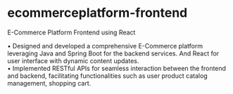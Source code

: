 # ecommerceplatform-frontend
E-Commerce Platform Frontend using React

• Designed and developed a comprehensive E-Commerce platform leveraging Java and Spring Boot for the backend services. And React for user interface with dynamic content updates.\
• Implemented RESTful APIs for seamless interaction between the frontend and backend, facilitating functionalities such as user product catalog management, shopping cart.
